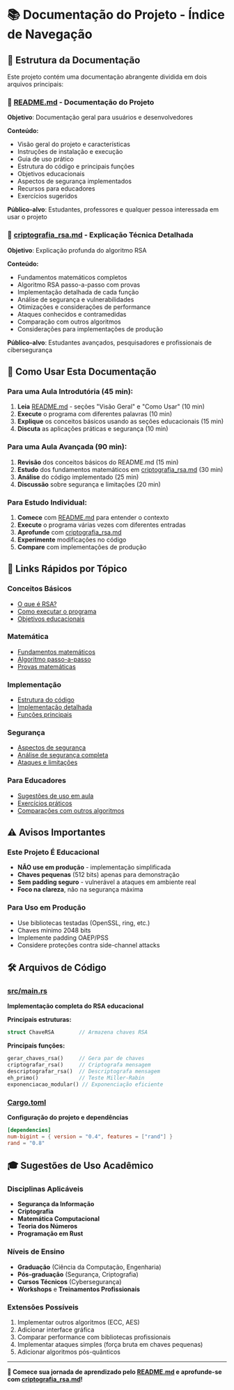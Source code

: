 # 📚 Documentação do Projeto - Índice de Navegação

## 📖 Estrutura da Documentação

Este projeto contém uma documentação abrangente dividida em dois arquivos principais:

### 🚀 [README.md](./README.md) - Documentação do Projeto
**Objetivo**: Documentação geral para usuários e desenvolvedores

**Conteúdo:**
- Visão geral do projeto e características
- Instruções de instalação e execução
- Guia de uso prático
- Estrutura do código e principais funções
- Objetivos educacionais
- Aspectos de segurança implementados
- Recursos para educadores
- Exercícios sugeridos

**Público-alvo**: Estudantes, professores e qualquer pessoa interessada em usar o projeto

### 🔬 [criptografia_rsa.md](./criptografia_rsa.md) - Explicação Técnica Detalhada
**Objetivo**: Explicação profunda do algoritmo RSA

**Conteúdo:**
- Fundamentos matemáticos completos
- Algoritmo RSA passo-a-passo com provas
- Implementação detalhada de cada função
- Análise de segurança e vulnerabilidades
- Otimizações e considerações de performance
- Ataques conhecidos e contramedidas
- Comparação com outros algoritmos
- Considerações para implementações de produção

**Público-alvo**: Estudantes avançados, pesquisadores e profissionais de cibersegurança

## 🎯 Como Usar Esta Documentação

### Para uma Aula Introdutória (45 min):
1. **Leia** [README.md](./README.md) - seções "Visão Geral" e "Como Usar" (10 min)
2. **Execute** o programa com diferentes palavras (10 min)
3. **Explique** os conceitos básicos usando as seções educacionais (15 min)
4. **Discuta** as aplicações práticas e segurança (10 min)

### Para uma Aula Avançada (90 min):
1. **Revisão** dos conceitos básicos do README.md (15 min)
2. **Estudo** dos fundamentos matemáticos em [criptografia_rsa.md](./criptografia_rsa.md) (30 min)
3. **Análise** do código implementado (25 min)
4. **Discussão** sobre segurança e limitações (20 min)

### Para Estudo Individual:
1. **Comece** com [README.md](./README.md) para entender o contexto
2. **Execute** o programa várias vezes com diferentes entradas
3. **Aprofunde** com [criptografia_rsa.md](./criptografia_rsa.md)
4. **Experimente** modificações no código
5. **Compare** com implementações de produção

## 🔗 Links Rápidos por Tópico

### Conceitos Básicos
- [O que é RSA?](./criptografia_rsa.md#-introdução-ao-rsa)
- [Como executar o programa](./README.md#-como-usar)
- [Objetivos educacionais](./README.md#-objetivos-educacionais)

### Matemática
- [Fundamentos matemáticos](./criptografia_rsa.md#-fundamentos-matemáticos)
- [Algoritmo passo-a-passo](./criptografia_rsa.md#️-algoritmo-rsa-passo-a-passo)
- [Provas matemáticas](./criptografia_rsa.md#prova-matemática-por-que-funciona)

### Implementação
- [Estrutura do código](./README.md#-principais-funções)
- [Implementação detalhada](./criptografia_rsa.md#-implementação-detalhada)
- [Funções principais](./README.md#-principais-funções)

### Segurança
- [Aspectos de segurança](./README.md#-aspectos-de-segurança-abordados)
- [Análise de segurança completa](./criptografia_rsa.md#-análise-de-segurança)
- [Ataques e limitações](./criptografia_rsa.md#-limitações-e-ataques)

### Para Educadores
- [Sugestões de uso em aula](./README.md#-para-educadores)
- [Exercícios práticos](./README.md#exercícios-sugeridos)
- [Comparações com outros algoritmos](./criptografia_rsa.md#-comparação-com-outros-algoritmos)

## ⚠️ Avisos Importantes

### Este Projeto É Educacional
- **NÃO use em produção** - implementação simplificada
- **Chaves pequenas** (512 bits) apenas para demonstração
- **Sem padding seguro** - vulnerável a ataques em ambiente real
- **Foco na clareza**, não na segurança máxima

### Para Uso em Produção
- Use bibliotecas testadas (OpenSSL, ring, etc.)
- Chaves mínimo 2048 bits
- Implemente padding OAEP/PSS
- Considere proteções contra side-channel attacks

## 🛠️ Arquivos de Código

### [src/main.rs](./src/main.rs)
**Implementação completa do RSA educacional**

**Principais estruturas:**
```rust
struct ChaveRSA        // Armazena chaves RSA
```

**Principais funções:**
```rust
gerar_chaves_rsa()     // Gera par de chaves
criptografar_rsa()     // Criptografa mensagem
descriptografar_rsa()  // Descriptografa mensagem
eh_primo()             // Teste Miller-Rabin
exponenciacao_modular() // Exponenciação eficiente
```

### [Cargo.toml](./Cargo.toml)
**Configuração do projeto e dependências**

```toml
[dependencies]
num-bigint = { version = "0.4", features = ["rand"] }
rand = "0.8"
```

## 🎓 Sugestões de Uso Acadêmico

### Disciplinas Aplicáveis
- **Segurança da Informação**
- **Criptografia**
- **Matemática Computacional**
- **Teoria dos Números**
- **Programação em Rust**

### Níveis de Ensino
- **Graduação** (Ciência da Computação, Engenharia)
- **Pós-graduação** (Segurança, Criptografia)
- **Cursos Técnicos** (Cybersegurança)
- **Workshops** e **Treinamentos Profissionais**

### Extensões Possíveis
1. Implementar outros algoritmos (ECC, AES)
2. Adicionar interface gráfica
3. Comparar performance com bibliotecas profissionais
4. Implementar ataques simples (força bruta em chaves pequenas)
5. Adicionar algoritmos pós-quânticos

---

**📌 Comece sua jornada de aprendizado pelo [README.md](./README.md) e aprofunde-se com [criptografia_rsa.md](./criptografia_rsa.md)!**